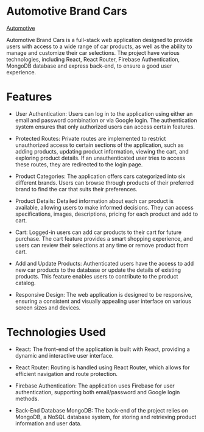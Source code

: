 # Automotive Brand Cars
[Automotive](URL)

Automotive Brand Cars is a full-stack web application designed to provide users with access to a wide range of car products, as well as the ability to manage and customize their car selections. The project have various technologies, including React, React Router, Firebase Authentication, MongoDB database and express back-end, to ensure a good user experience.

# Features

* User Authentication: Users can log in to the application using either an email and password combination or via Google login. The authentication system ensures that only authorized users can access certain features.

* Protected Routes: Private routes are implemented to restrict unauthorized access to certain sections of the application, such as adding products, updating product information, viewing the cart, and exploring product details. If an unauthenticated user tries to access these routes, they are redirected to the login page.

* Product Categories: The application offers cars categorized into six different brands. Users can browse through products of their preferred brand to find the car that suits their preferences.

* Product Details: Detailed information about each car product is available, allowing users to make informed decisions. They can access specifications, images, descriptions, pricing for each product and add to cart.

* Cart: Logged-in users can add car products to their cart for future purchase. The cart feature provides a smart shopping experience, and users can review their selections at any time or remove product from cart.

* Add and Update Products: Authenticated users have the access to add new car products to the database or update the details of existing products. This feature enables users to contribute to the product catalog.

* Responsive Design: The web application is designed to be responsive, ensuring a consistent and visually appealing user interface on various screen sizes and devices.

# Technologies Used
* React: The front-end of the application is built with React, providing a dynamic and interactive user interface.

* React Router: Routing is handled using React Router, which allows for efficient navigation and route protection.

* Firebase Authentication: The application uses Firebase for user authentication, supporting both email/password and Google login methods.

* Back-End Database MongoDB: The back-end of the project relies on MongoDB, a NoSQL database system, for storing and retrieving product information and user data.
